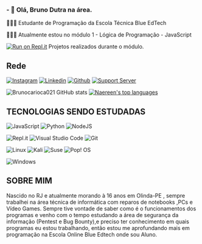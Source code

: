 
 ### - 👋 Olá, Bruno Dutra na área.
 
🧑🏽‍🎓 Estudante de Programação da Escola Técnica Blue EdTech

👨🏾‍💻 Atualmente estou no módulo 1 - Lógica de Programação - JavaScript


[![Run on Repl.it](https://repl.it/badge/github/brunocarioca021/undefined)](https://replit.com/@brunocarioca021)  Projetos realizados durante o módulo.

## Rede 

[![Instagram](https://img.shields.io/badge/Instagram-E4405F?style=for-the-badge&logo=instagram&logoColor=white)](https://www.instagram.com/brunocarioca021)
[![Linkedin](https://img.shields.io/badge/LinkedIn-0077B5?style=for-the-badge&logo=linkedin&logoColor=white)](https://www.linkedin.com/in/bruno-pereira-dutra)
[![Github](https://img.shields.io/badge/GitHub-100000?style=for-the-badge&logo=github&logoColor=white)](https://github.com/brunocarioca021)
[![Support Server](https://img.shields.io/discord/591914197219016707.svg?label=Discord&logo=Discord&colorB=7289da&style=for-the-badge)](https://discord.gg/brunocarioca021#4726)


![Brunocarioca021 GitHub stats](https://github-readme-stats.vercel.app/api?username=brunocarioca021&theme=blue-green)
[![Naereen's top languages](https://github-readme-stats.vercel.app/api/top-langs/?username=brunocarioca021&theme=blue-green)](https://github.com/anuraghazra/github-readme-stats)


## TECNOLOGIAS SENDO ESTUDADAS 

![JavaScript](https://img.shields.io/badge/javascript-%23323330.svg?style=for-the-badge&logo=javascript&logoColor=%23F7DF1E)
![Python](https://img.shields.io/badge/python-3670A0?style=for-the-badge&logo=python&logoColor=ffdd54)
![NodeJS](https://img.shields.io/badge/node.js-6DA55F?style=for-the-badge&logo=node.js&logoColor=white)

![Repl.it](https://img.shields.io/badge/Repl.it-%230D101E.svg?style=for-the-badge&logo=replit&logoColor=white)
![Visual Studio Code](https://img.shields.io/badge/Visual%20Studio%20Code-0078d7.svg?style=for-the-badge&logo=visual-studio-code&logoColor=white)
![Git](https://img.shields.io/badge/git-%23F05033.svg?style=for-the-badge&logo=git&logoColor=white)

![Linux](https://img.shields.io/badge/Linux-FCC624?style=for-the-badge&logo=linux&logoColor=black)
![Kali](https://img.shields.io/badge/Kali-268BEE?style=for-the-badge&logo=kalilinux&logoColor=white)
![Suse](https://img.shields.io/badge/SUSE-0C322C?style=for-the-badge&logo=SUSE&logoColor=white)
![Pop! OS](https://img.shields.io/badge/Pop!_OS-48B9C7?style=for-the-badge&logo=Pop!_OS&logoColor=white)

![Windows](https://img.shields.io/badge/Windows-0078D6?style=for-the-badge&logo=windows&logoColor=white)

## SOBRE MIM
Nascido no RJ e atualmente morando à 16 anos em Olinda-PE , sempre trabalhei na área técnica de informática
com reparos de notebooks ,PCs e Vídeo Games. Sempre tive vontade de saber como é o funcionamentos dos programas e venho com o tempo estudando a área de segurança da informação (Pentest e Bug Bounty),e preciso ter conhecimento em quais programas eu estou trabalhando,
então estou me aprofundando mais em programação na Escola Online Blue Edtech onde sou Aluno. 





